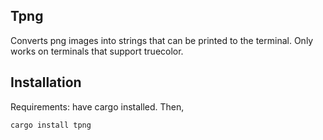 ## Tpng

Converts png images into strings that can be printed to the terminal. Only works on terminals that support truecolor.

## Installation
Requirements: have cargo installed. Then,

`cargo install tpng`
